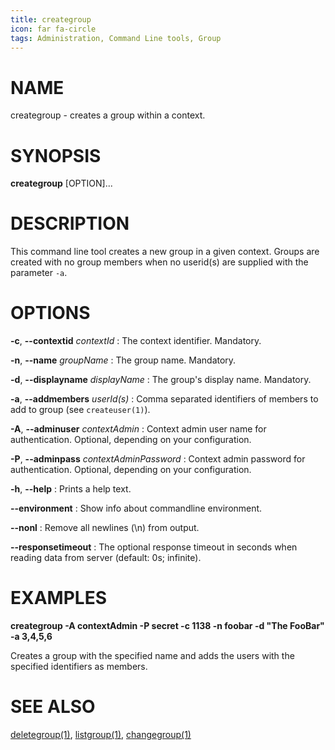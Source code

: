 ```yaml
---
title: creategroup
icon: far fa-circle
tags: Administration, Command Line tools, Group
---
```


# NAME

creategroup - creates a group within a context.

# SYNOPSIS

**creategroup** [OPTION]...

# DESCRIPTION

This command line tool creates a new group in a given context. Groups are created with no group members when no userid(s) are supplied with the parameter `-a`. 

# OPTIONS

**-c**, **--contextid** *contextId*
: The context identifier. Mandatory.

**-n**, **--name** *groupName*
: The group name. Mandatory.

**-d**, **--displayname** *displayName*
: The group's display name. Mandatory.

**-a**, **--addmembers** *userId(s)*
: Comma separated identifiers of members to add to group (see `createuser(1)`).

**-A**, **--adminuser** *contextAdmin*
: Context admin user name for authentication. Optional, depending on your configuration.

**-P**, **--adminpass** *contextAdminPassword*
: Context admin password for authentication. Optional, depending on your configuration.

**-h**, **--help**
: Prints a help text.

**--environment**
: Show info about commandline environment.

**--nonl**
: Remove all newlines (\\n) from output.

**--responsetimeout**
: The optional response timeout in seconds when reading data from server (default: 0s; infinite).

# EXAMPLES

**creategroup -A contextAdmin -P secret -c 1138 -n foobar -d "The FooBar" -a 3,4,5,6**

Creates a group with the specified name and adds the users with the specified identifiers as members.

# SEE ALSO

[deletegroup(1)](deletegroup), [listgroup(1)](listgroup), [changegroup(1)](changegroup)
